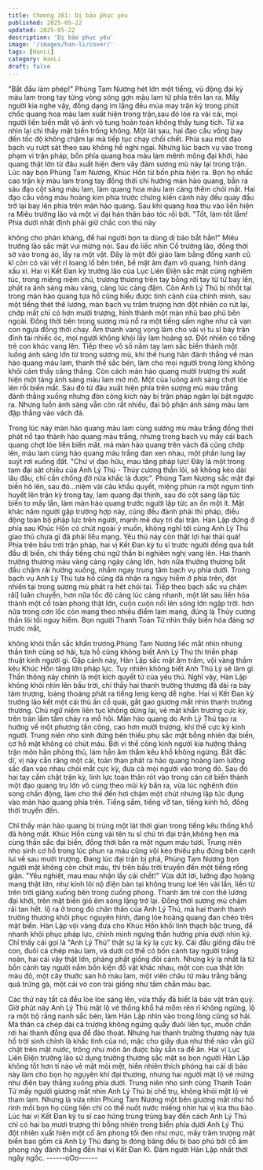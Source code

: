 ```yaml
---
title: Chương 381: Dị bảo phục yêu
published: 2025-05-22
updated: 2025-05-22
description: 'Dị bảo phục yêu'
image: '/images/han-li/cover/'
tags: [HanLi]
category: HanLi
draft: false
---
```


"Bắt đầu làm phép!" Phùng Tam Nương hét lớn một tiếng, vũ
động đại kỳ màu lam trong tay từng vòng sóng gợn màu lam từ
phía trên lan ra.
Mấy người kia nghe vậy, đồng dạng im lặng đều múa may trận kỳ
trong phút chốc quang hoa màu lam xuất hiện trong trận,sau đó
lóe ra vài cái, mọi người liền biến mất vô ảnh vô tung hoàn toàn
không thấy tung tích.
Từ xa nhìn lại chỉ thấy mặt biển trống không.
Một lát sau, hai đạo cầu vồng bay đến tốc độ không chậm lại mà
tiếp tục chạy chối chết.
Phía sau một đạo bạch vụ rượt sát theo sau không hề nghi ngại.
Nhưng lúc bạch vụ vào trong phạm vi trận pháp, bốn phía quang
hoa màu lam mênh mông đại khởi, hào quang thật lớn từ đâu
xuất hiện đem vây đám sương mù này lại trong trận.
Lúc này bọn Phùng Tam Nương, Khúc Hồn từ bốn phía hiện ra.
Bọn họ nhấc cao trận kỳ màu lam trong tay đồng thời chỉ hướng
màn hào quang, bắn ra sáu đạo cột sáng màu lam, làm quang
hoa màu lam càng thêm chói mắt.
Hai đạo cầu vồng màu hoàng kim phía trước chứng kiến cảnh
này đều quay đầu trở lại bay lên phía trên màn hào quang.
Sau khi quang hoa thu vào liền hiện ra Miêu trưởng lão và một vị
đại hán thân báo tóc rối bời.
"Tốt, làm tốt lắm! Phía dưới nhất định phải giữ chắc con thú này

không cho phản kháng, để hai người bọn ta dùng dị bảo bắt hắn!"
Miêu trưởng lão sắc mặt vui mừng nói.
Sau đó liếc nhìn Cổ trưởng lão, đồng thời sờ vào trong áo, lấy ra
một vật. Đây là một đôi giáo làm bằng đồng xanh cũ kĩ còn có vài
vết rỉ loang lổ bên trên, bề mặt ảm đạm vô quang, hình dáng xấu
xí.
Hai vị Kết Đan kỳ trưởng lão của Lục Liên Điện sắc mặt cũng
nghiêm túc, trong miệng niệm chú, trương thương trên tay bỗng
rời tay từ từ bay lên, phát ra ánh sáng màu vàng, càng lúc càng
đậm.
Còn Anh Lý Thú bị nhốt tại trong màn hào quang tựa hồ cũng
hiểu được tình cảnh của chính mình, sau một tiếng thét thê
lương, màn bạch vụ trăm trượng hơn đột nhiên co rút lại, chớp
mắt chỉ có hơn mười trượng, hình thành một màn nhũ bao phủ
bên ngoài.
Đồng thời bên trong sương mù nổ ra một tiếng sấm nghe như cả
vạn con ngựa đồng thời chạy. Âm thanh vang vọng làm cho vài vị
tu sĩ bày trận đinh tai nhiếc óc, mọi người không khỏi lấy làm
hoảng sợ.
Đột nhiên có tiếng trẻ con khóc vang lên.
Tiếp theo vô số nắm tay lam sắc biến thành một luồng ánh sáng
lớn từ trong sương mù, khí thế hung hãn đánh thẳng về màn hào
quang màu lam, thanh thế sắc bén, làm cho mọi người trong lòng
không khỏi cảm thấy căng thẳng.
Còn cách màn hào quang mười trượng thì xuất hiện một tảng ánh
sáng màu lam mờ mờ. Một của luồng ánh sáng chợt lóe lên rồi
biến mất. Sau đó từ đâu xuất hiện phía trên sương mù màu trắng
đánh thẳng xuống nhưng đòn công kích này bị trận pháp ngăn lại
bật ngược ra.
Nhưng luồn ánh sáng vẫn còn rất nhiều, đại bộ phận ánh sáng
màu lam đập thẳng vào vách đá.

Trong lúc này màn hào quang màu lam cùng sương mù màu
trắng đồng thời phát nổ tạo thành hào quang màu trắng, nhưng
trong bạch vụ mấy cái bạch quang chợt lóe liền biến mất. mà màn
hào quang trên vách đá cũng chớp lên, màu lam cùng hào quang
màu trắng đan xen nhau, một phần lung lay suýt rơi xuống đất.
"Chư vị đạo hữu, mau tăng pháp lực! Đây là một trong tam đại sát
chiêu của Anh Lý Thú - Thủy cương thần lôi, sẽ không kéo dài lâu
đâu, chỉ cần chống đở nửa khắc là được".
Phùng Tam Nương sắc mặt đại biến hô lên, sau đó…niệm vài câu
khẩu quyết, miệng phún ra một ngụm tinh huyết lên trận kỳ trong
tay, lam quang đại thịnh, sau đó cột sáng lập tức biến to mấy lần,
làm màn hào quang trước người lập tức an ổn một ít.
Mặt khác năm người gặp trường hợp này, cũng đều đành phải thi
pháp, điều động toàn bộ pháp lực trên người, mạnh mẽ duy trì đại
trận.
Hàn Lập đứng ở phía sau Khúc Hồn có chút ngoài ý muốn, không
nghĩ tới cùng Anh Lý Thú giao thủ chưa gì đã phải liều mạng.
Yêu thú này còn thật lợi hại thái quá!
Phía trên bầu trời trận pháp, hai vị Kết Đan kỳ tu sĩ trước người
đồng qua bắt đầu dị biến, chỉ thấy tiếng chú ngữ thần bí nghiêm
nghị vang lên. Hai thanh trường thương màu vàng càng ngày
càng lớn, hơn nữa thường thương bắt đầu chậm rãi hướng
xuống, nhắm ngay trung tâm bạch vụ phía dưới.
Trong bạch vụ Anh Lý Thú tựa hồ cũng đã nhận ra nguy hiểm ở
phía trên, đột nhiên tại trong sương mù phát ra hét chói tai.
Tiếp theo bạch sắc vụ chậm rãi] luân chuyển, hơn nữa tốc độ
càng lúc càng nhanh, một lát sau liền hóa thành một cổ toàn
phong thật lớn, cuồn cuộn nổi lên sóng lớn ngập trời. hơn nữa
trong cơn lốc còn mang theo nhiều điểm lam mang, đúng là Thủy
cương thần lôi tối nguy hiểm.
Bọn người Thanh Toán Tử nhìn thấy biến hóa đáng sợ trước mắt,

không khỏi thần sắc khẩn trương.Phùng Tam Nương liếc mắt
nhìn nhưng thần tình cũng sợ hãi, tựa hồ cũng không biết Anh Lý
Thú thi triển pháp thuật kinh người gì.
Gặp cảnh này, Hàn Lập sắc mặt âm trầm, vội vàng thầm kêu
Khúc Hồn tăng lớn pháp lực.
Tuy nhiên không biết Anh Thú Lý sẽ làm gì.
Thần thông này chính là một kích quyết tử của yêu thú.
Nghĩ vậy, Hàn Lập không khỏi nhìn lên bầu trời, chỉ thấy hai thanh
trường thương đã dài ra bảy tám trượng, loáng thoáng phát ra
tiếng leng keng dễ nghe.
Hai vị Kết Đan kỳ trưởng lão kết một cái thủ ấn cổ quái, gắt gao
giương mắt nhìn thanh trường thương. Chú ngữ niệm liên tục
không dừng lại, vẻ mặt khẩn trương cực kỳ, trên trán lấm tấm
chảy ra mồ hôi.
Màn hào quang do Anh Lý Thú tạo ra hướng về một phương tấn
công, cao hơn mười trượng, khí thế cực kỳ kinh người.
Trung niên nho sinh đứng bên thiếu phụ sắc mặt bỗng nhiên đại
biến, cơ hồ mặt không có chút máu.
Bởi vì thế công kinh người kia hướng thẳng trận môn hắn phòng
thủ, làm hắn âm thầm kêu khổ không ngừng.
Bất đắc dĩ, vị này cắn răng một cái, toàn than phát ra hào quang
hoàng lam lưỡng sắc đan vào nhau chói mắt cực kỳ, đưa cả mọi
người vào trong đó.
Sau đó hai tay cầm chặt trận kỳ, linh lực toàn thân rót vào trong
cán cờ biến thành một đạo quang trụ lớn vô cùng theo mũi kỳ bắn
ra, vừa lúc nghênh đón song chấn động, làm cho thế đến hơi
chậm một chút nhưng lập tức đụng vào màn hào quang phía trên.
Tiếng sấm, tiếng vỡ tan, tiếng kinh hô, đồng thời truyền đến.

Chỉ thấy màn hào quang bị trúng một lát thời gian trong tiếng kêu
thống khổ đã hỏng mất.
Khúc Hồn cùng vài tên tu sĩ chủ trì đại trận,không hẹn mà cùng
thần sắc đại biến, đồng thời bắn ra một ngụm máu tươi.
Trung niên nho sinh cơ hồ trong lúc phun ra máu cũng vội kéo
thiếu phụ đứng bên cạnh lui về sau mười trượng.
Đang lúc đại trận bị phá, Phùng Tam Nương bọn người mặt
không còn chút máu, thì trên bầu trời truyền đến một tiếng rống
giận.
"Yêu nghiệt, mau mau nhận lấy cái chết!"
Vừa dứt lời, lưỡng đạo hoàng mang thật lớn, như kinh lôi nộ điện
bàn tại không trung loé lên vài lần, liền từ trên trời giáng xuống
bên trong cuồng phong.
Thanh âm trẻ con thê lương đại khởi, trên mặt biển gió êm sóng
lặng trở lại.
Đồng thời sương mù chậm rãi tan hết. lộ ra ở trong đó chân thân
của Anh Lý Thú, mà hai thanh thanh trường thương khôi phục
nguyên hình, đang lóe hoàng quang đan chéo trên mặt biển.
Hàn Lập vội vàng đưa cho Khúc Hồn khối linh thạch bậc trung, để
nhanh khôi phục pháp lực, chính mình ngưng thần hướng phía
dưới nhìn kỹ.
Chỉ thấy cái gọi là "Anh Lý Thú" thật sự là kỳ lạ cực kỳ.
Cái đầu giống đầu trẻ con, đuôi cá chép màu lam, và dưới cơ thể
có bốn cánh tay người trắng noãn, hai cái vây thật lớn, phảng
phất giống đôi cánh.
Nhưng kỳ lạ nhất là từ bốn cánh tay người nắm bốn kiện đồ vật
khác nhau, một con cua thật lớn màu đỏ, một cây thước san hô
màu lam, một viên châu tử màu trắng bằng quả trứng gà, một cái
vỏ con trai giống như tấm chắn màu bạc.

Các thứ này tất cả đều lòe lòe sáng lên, vừa thấy đã biết là bảo
vật trân quý.
Giờ phút này Anh Lý Thú mặt lộ vẻ thống khổ há mồm rên rỉ
không ngừng, lộ ra một bộ răng nanh sắc bén, làm Hàn Lập nhìn
vào trong lòng cũng sợ hãi.
Mà thân cá chép dài cả trượng không ngừng quẫy đuôi liên tục,
muốn chấn rơi hai thanh đồng qua để đào thoát.
Nhưng hai thanh trường thương này tựa hồ trời sinh chính là
khắc tinh của nó, mặc cho giãy dụa như thế nào vẫn giữ chặt trên
mặt nước, trông như món ăn được bày sẵn ra để ăn.
Hai vị Lục Liên Điện trưởng lão sử dụng trường thương sắc mặt
so bọn người Hàn Lập không tốt hơn tí nào vẻ mặt mỏi mệt, hiển
nhiên thích phóng hai cái dị bảo này làm cho bọn họ nguyên khí
đại thương, nhưng hai người mặt lộ vẻ mừng như điên bay thẳng
xuống phía dưới.
Trung niên nho sinh cùng Thanh Toán Tử mấy người giương mắt
nhìn Anh Lý Thú bị chế trụ, không khỏi mặt lộ vẻ tham lam.
Nhưng là vừa nhìn Phùng Tam Nương một bên giương mắt như
hổ rình mồi bọn họ cũng liền chỉ có thể nuốt nước miếng nhìn hai
vị kia thu bảo.
Lúc hai vị Kết Đan kỳ tu sĩ cao hứng trùng trùng bay đến cách
Anh Lý Thú chỉ có hai ba mươi trượng thì bỗng nhiên trong biển
phía dưới Anh Lý Thú đột nhiên xuất hiện một cổ âm phong tối
đen như mực, mấy trăm trượng mặt biển bao gồm cả Anh Lý Thú
đang bị đóng băng đều bị bao phủ bởi cỗ âm phong này đánh
thẳng đến hai vị Kết Đan Kì.
Đám người Hàn Lập nhất thời ngây ngốc.
------oOo------
